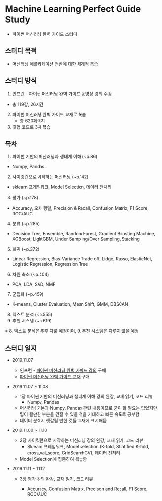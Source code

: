 # Machine Learning Perfect Guide Study

- 파이썬 머신러닝 완벽 가이드 스터디

## 스터디 목적

- 머신러닝 애플리케이션 전반에 대한 체계적 복습

## 스터디 방식

1. 인프런 - 파이썬 머신러닝 완벽 가이드 동영상 강의 수강
- 총 119강, 26시간
2. 파이썬 머신러닝 완벽 가이드 교재로 복습
   - 총 620페이지
3. 깃헙 코드로 3차 복습

## 목차

1. 파이썬 기반의 머신러닝과 생태계 이해 (~p.86)

- Numpy, Pandas

2. 사이킷런으로 시작하는 머신러닝 (~p.142)

- sklearn 프레임워크, Model Selection, 데이터 전처리

3. 평가 (~p.178)

- Accuracy, 오차 행렬, Precision & Recall, Confusion Matrix, F1 Score, ROC/AUC

4. 분류 (~p.285)

- Decision Tree, Ensemble, Random Forest, Gradient Boosting Machine, XGBoost, LightGBM, Under Sampling/Over Sampling, Stacking

5. 회귀 (~p.372)

- Linear Regression, Bias-Variance Trade off, Lidge, Rasso, ElasticNet, Logistic Regression, Regression Tree

6. 차원 축소 (~p.404)

- PCA, LDA, SVD, NMF

7. 군집화 (~p.459)

- K-means, Cluster Evaluation, Mean Shift, GMM, DBSCAN

8. 텍스트 분석 (~p.555)
9. 추천 시스템 (~p.619)

※ 8. 텍스트 분석은 추후 다룰 예정이며, 9. 추천 시스템은 다루지 않을 예정

## 스터디 일지

- 2019.11.07
  - 인프런 - [파이썬 머신러닝 완벽 가이드 강의]( [https://www.inflearn.com/course/%ED%8C%8C%EC%9D%B4%EC%8D%AC-%EB%A8%B8%EC%8B%A0%EB%9F%AC%EB%8B%9D-%EC%99%84%EB%B2%BD%EA%B0%80%EC%9D%B4%EB%93%9C#](https://www.inflearn.com/course/파이썬-머신러닝-완벽가이드#) ) 구매
  - [파이썬 머신러닝 완벽 가이드 교재]( http://www.yes24.com/Product/Goods/69752484?scode=032&OzSrank=1 ) 구매
  
- 2019.11.07 ~ 11.08
  - 1장  파이썬 기반의 머신러닝과 생태계 이해 강의 완강, 교재 읽기, 코드 리뷰
    - Numpy, Pandas
  - 머신러닝 기본과 Numpy, Pandas 관련 내용이므로 굳이 할 필요는 없었지만 팁이 될만한 부분을 건질 수 있을 것을 기대하고 빠른 속도로 공부함
  - 데이터 분석시 헷갈릴 만한 것들 교재에 표시해둠
  
- 2019.11.09 ~ 11.10
  - 2장  사이킷런으로 시작하는 머신러닝 강의 완강, 교재 읽기, 코드 리뷰
    - Sklearn 프레임워크, Model selection (K-fold, Stratified K-fold, cross_val_score, GridSearchCV), 데이터 전처리
  - Model Selection에 집중하여 복습함
  
- 2019.11.11 ~ 11.12

  - 3장  평가 강의 완강, 교재 읽기, 코드 리뷰

    - Accuracy, Confusion Matrix, Precison and Recall, F1 Score, ROC/AUC

    

